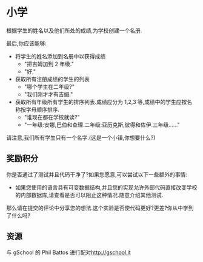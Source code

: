# 小学

根据学生的姓名以及他们所处的成绩,为学校创建一个名册.

最后,你应该能够:

- 将学生的姓名添加到名册中以获得成绩
  - "把吉姆加到 2 年级."
  - "好."
- 获取所有注册成绩的学生的列表
  - "哪个学生在二年级?"
  - "我们刚才才有吉姆."
- 获取所有年级所有学生的排序列表.成绩应分为 1,2,3 等,成绩中的学生应按名称按字母顺序排序.
  - "谁现在都在学校就读?"
  - "一年级:安娜,巴伯和查理.二年级:亚历克斯,彼得和佐伊.三年级......"

请注意,我们所有学生只有一个名字.(这是一个小镇,你想要什么?)

## 奖励积分

你是否通过了测试并且代码干净了?如果您愿意,可以尝试以下一些额外的事情:

- 如果您使用的语言具有可变数据结构,并且您的实现允许外部代码直接改变学校的内部数据库,请查看是否可以阻止这种情况.随意介绍其他测试.

那么请在提交的评论中分享您的想法.这个实验是否使代码更好?更差?你从中学到了什么吗?

[help-page]: https://exercism.io/tracks/rust/learning
[modules]: https://doc.rust-lang.org/book/2018-edition/ch07-00-modules.html
[cargo]: https://doc.rust-lang.org/book/2018-edition/ch14-00-more-about-cargo.html
[rust-tests]: https://doc.rust-lang.org/book/2018-edition/ch11-02-running-tests.html

## 资源

与 gSchool 的 Phil Battos 进行配对<http://gschool.it>
